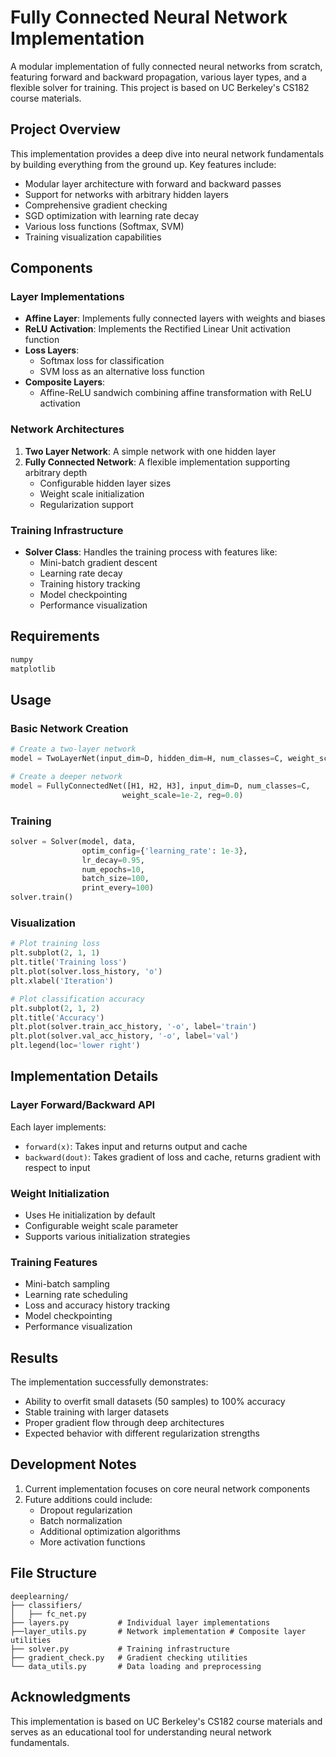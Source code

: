 # Fully Connected Neural Network Implementation

A modular implementation of fully connected neural networks from scratch, featuring forward and backward propagation, various layer types, and a flexible solver for training. This project is based on UC Berkeley's CS182 course materials.

## Project Overview

This implementation provides a deep dive into neural network fundamentals by building everything from the ground up. Key features include:

- Modular layer architecture with forward and backward passes
- Support for networks with arbitrary hidden layers
- Comprehensive gradient checking
- SGD optimization with learning rate decay
- Various loss functions (Softmax, SVM)
- Training visualization capabilities

## Components

### Layer Implementations

- **Affine Layer**: Implements fully connected layers with weights and biases
- **ReLU Activation**: Implements the Rectified Linear Unit activation function
- **Loss Layers**: 
  - Softmax loss for classification
  - SVM loss as an alternative loss function
- **Composite Layers**: 
  - Affine-ReLU sandwich combining affine transformation with ReLU activation

### Network Architectures

1. **Two Layer Network**: A simple network with one hidden layer
2. **Fully Connected Network**: A flexible implementation supporting arbitrary depth
   - Configurable hidden layer sizes
   - Weight scale initialization
   - Regularization support

### Training Infrastructure

- **Solver Class**: Handles the training process with features like:
  - Mini-batch gradient descent
  - Learning rate decay
  - Training history tracking
  - Model checkpointing
  - Performance visualization

## Requirements

```python
numpy
matplotlib
```

## Usage

### Basic Network Creation

```python
# Create a two-layer network
model = TwoLayerNet(input_dim=D, hidden_dim=H, num_classes=C, weight_scale=1e-2)

# Create a deeper network
model = FullyConnectedNet([H1, H2, H3], input_dim=D, num_classes=C,
                         weight_scale=1e-2, reg=0.0)
```

### Training

```python
solver = Solver(model, data,
                optim_config={'learning_rate': 1e-3},
                lr_decay=0.95,
                num_epochs=10,
                batch_size=100,
                print_every=100)
solver.train()
```

### Visualization

```python
# Plot training loss
plt.subplot(2, 1, 1)
plt.title('Training loss')
plt.plot(solver.loss_history, 'o')
plt.xlabel('Iteration')

# Plot classification accuracy
plt.subplot(2, 1, 2)
plt.title('Accuracy')
plt.plot(solver.train_acc_history, '-o', label='train')
plt.plot(solver.val_acc_history, '-o', label='val')
plt.legend(loc='lower right')
```

## Implementation Details

### Layer Forward/Backward API

Each layer implements:
- `forward(x)`: Takes input and returns output and cache
- `backward(dout)`: Takes gradient of loss and cache, returns gradient with respect to input

### Weight Initialization

- Uses He initialization by default
- Configurable weight scale parameter
- Supports various initialization strategies

### Training Features

- Mini-batch sampling
- Learning rate scheduling
- Loss and accuracy history tracking
- Model checkpointing
- Performance visualization

## Results

The implementation successfully demonstrates:
- Ability to overfit small datasets (50 samples) to 100% accuracy
- Stable training with larger datasets
- Proper gradient flow through deep architectures
- Expected behavior with different regularization strengths

## Development Notes

1. Current implementation focuses on core neural network components
2. Future additions could include:
   - Dropout regularization
   - Batch normalization
   - Additional optimization algorithms
   - More activation functions

## File Structure

```
deeplearning/
├── classifiers/
│   ├── fc_net.py        
├── layers.py           # Individual layer implementations
├──layer_utils.py       # Network implementation # Composite layer utilities
├── solver.py           # Training infrastructure
├── gradient_check.py   # Gradient checking utilities
└── data_utils.py       # Data loading and preprocessing
```

## Acknowledgments

This implementation is based on UC Berkeley's CS182 course materials and serves as an educational tool for understanding neural network fundamentals.